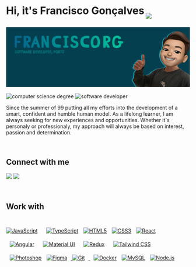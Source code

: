 <h1><p>Hi, it's Francisco Gonçalves<img src="https://media.giphy.com/media/3eIDBeFtHy8AIQoq96/giphy.gif" width="50px" style="margin-left: 4px; margin-bottom: -12px"></p></h1>

<img src="github-banner.png" alt="banner placeholder"/>

<p><img src="https://img.shields.io/badge/Computer%20Science-FCUP-9cf" alt="computer science degree"> <img src="https://img.shields.io/badge/Software%20Developer-TheLoop-blue" alt="software developer"></p>

<p>Since the summer of 99 putting all my efforts into the development of a smart, confident and humble human model. As a lifelong learner, I am always seeking for new experiences and opportunities. Whether it's personaly or professionaly, my approach will always be based on interest, passion and determination.</p><br/>

<h2>Connect with me</h2>

<p align = "center">
 
<a target="_blank" href="https://www.linkedin.com/in/francisco-gon%C3%A7alves-a028b0190/"><img src="https://img.shields.io/badge/linkedin-%230077B5.svg?&style=for-the-badge&logo=linkedin&logoColor=white" /></a>
 <a target="_blank" href="https://www.linkedin.com/in/francisco-gon%C3%A7alves-a028b0190/"><img src="https://img.shields.io/badge/linktree-1de9b6?style=for-the-badge&logo=linktree&logoColor=white"/></a>

</p>

<br>

<h2>Work with</h2>

<br>

<div align="left">
<a href="https://developer.mozilla.org/en-US/docs/Web/JavaScript" target="_blank">  
<img style="margin-right: 10px" src="https://profilinator.rishav.dev/skills-assets/javascript-original.svg" alt="JavaScript" height="50" /></a>
<a href="https://www.typescriptlang.org/" target="_blank"><img style="margin: 10px" src="https://profilinator.rishav.dev/skills-assets/typescript-original.svg" alt="TypeScript" height="50" /></a> 
<a href="https://developer.mozilla.org/en-US/docs/Glossary/HTML5" target="_blank"> <img style="margin-right: 10px" src="https://profilinator.rishav.dev/skills-assets/html5-original-wordmark.svg" alt="HTML5" height="50" /></a>
<a href="https://developer.mozilla.org/en-US/docs/Web/CSS" target="_blank"><img style="margin-right: 10px" src="https://profilinator.rishav.dev/skills-assets/css3-original-wordmark.svg" alt="CSS3" height="50" /></a>
<a href="https://react.dev/" target="_blank"> 
<img style="margin-right: 10px" src="https://profilinator.rishav.dev/skills-assets/react-original-wordmark.svg" alt="React" height="50" /></a>
<a href="https://angular.io/" target="_blank"><img style="margin: 10px" src="https://profilinator.rishav.dev/skills-assets/angularjs-original.svg" alt="Angular" height="50" /></a>  
<a href="https://mui.com/" target="_blank"><img style="margin: 10px" src="https://profilinator.rishav.dev/skills-assets/mui.png" alt="Material UI" height="50" /></a>  
<a href="https://redux.js.org/" target="_blank"><img style="margin: 10px" src="https://profilinator.rishav.dev/skills-assets/redux-original.svg" alt="Redux" height="50" /></a>
<a href="https://www.tailwindcss.com/" target="_blank"><img style="margin: 10px" src="https://profilinator.rishav.dev/skills-assets/tailwindcss.svg" alt="Tailwind CSS" height="50" /></a>  
<a href="https://www.adobe.com/in/products/photoshop.html" target="_blank"><img style="margin: 10px" src="https://profilinator.rishav.dev/skills-assets/photoshop-plain.svg" alt="Photoshop" height="50" /></a>
<a target="_blank" href="https://www.figma.com/"><img style="margin-right: 10px" src="https://profilinator.rishav.dev/skills-assets/figma-icon.svg" alt="Figma" height="50" />  </a>
<a target="_blank" href="https://git-scm.com/"><img style="margin-right: 10px" src="https://profilinator.rishav.dev/skills-assets/git-scm-icon.svg" alt="Git" height="50" /> </a>
<a href="https://www.docker.com/" target="_blank"><img style="margin: 10px" src="https://profilinator.rishav.dev/skills-assets/docker-original-wordmark.svg" alt="Docker" height="50" /></a>
<a target="_blank" href="https://www.mysql.com/"><img style="margin-right: 10px" src="https://profilinator.rishav.dev/skills-assets/mysql-original-wordmark.svg" alt="MySQL" height="50" /></a>
<a target="_blank" href="https://nodejs.org/en"><img style="margin-right: 10px" src="https://profilinator.rishav.dev/skills-assets/nodejs-original-wordmark.svg" alt="Node.js" height="50" /> </a>
</div>
